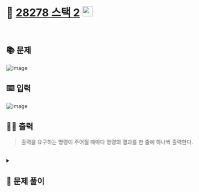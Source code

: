 <br>

# 🎢 [28278 스택 2](http://www.acmicpc.net/problem/28278) <img height="27px" width="27px" src="https://static.solved.ac/tier_small/7.svg"/>
<br>

## 📚 문제
![image](https://github.com/user-attachments/assets/7f6129b3-dacf-45c4-84f1-78105ecd3484)
<br>

## ⌨️ 입력
![image](https://github.com/user-attachments/assets/16e01424-7829-48ea-8e41-0ad79b8da733)
<br>

## 🏃‍♂️ 출력
> 출력을 요구하는 명령이 주어질 때마다 명령의 결과를 한 줄에 하나씩 출력한다.

<br>
<details>

  <summary> 
  
  ## 🎈 문제 풀이
  </summary>
  
## 🙈 문제에 대한 생각
> 각 명령에 맞는 로직을 수행한다.

</br>

## 📄 중요 로직
>  반복문에서 명령을 계속해서 받고 조건문을 통해 그 명령이 맞으면 명령에 맞는 로직을 수행한다. 

</br>

## 📜 전체 로직
> 1. 삽입할 명령의 개수를 담을 변수 선언
> 2. 중요로직 수행

</details>
<!-- ## 🪄 참고 자료 --!>
